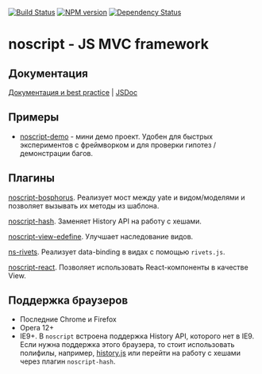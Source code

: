 [![Build Status](https://travis-ci.org/yandex-ui/noscript.svg?branch=master)](https://travis-ci.org/yandex-ui/noscript)
[![NPM version](https://badge.fury.io/js/noscript.svg)](http://badge.fury.io/js/noscript)
[![Dependency Status](https://david-dm.org/yandex-ui/noscript.svg)](https://david-dm.org/yandex-ui/noscript)
# noscript - JS MVC framework

## Документация

[Документация и best practice](https://yandex-ui.github.io/noscript/single-page/) | [JSDoc](https://yandex-ui.github.io/noscript/)

## Примеры
- [noscript-demo](https://github.com/yandex-ui/noscript-demo) - мини демо проект. Удобен для быстрых экспериментов с фреймворком и для проверки гипотез / демонстрации багов.

## Плагины

[noscript-bosphorus](https://github.com/yandex-ui/noscript-bosphorus). Реализует мост между yate и видом/моделями и позволяет вызывать их методы из шаблона.

[noscript-hash](https://github.com/doochik/noscript-hash). Заменяет History API на работу с хешами.

[noscript-view-edefine](https://github.com/doochik/noscript-view-edefine). Улучшает наследование видов.

[ns-rivets](https://github.com/Lapple/ns-rivets). Реализует data-binding в видах с помощью `rivets.js`.

[noscript-react](https://github.com/yandex-ui/noscript-react). Позволяет использовать React-компоненты в качестве View.

## Поддержка браузеров
 * Последние Chrome и Firefox
 * Opera 12+
 * IE9+. В `noscript` встроена поддержка History API, которого нет в IE9. Если нужна поддержка этого браузера, то стоит использовать полифилы, например, [history.js](https://github.com/browserstate/history.js) или перейти на работу с хешами через плагин `noscript-hash`.
